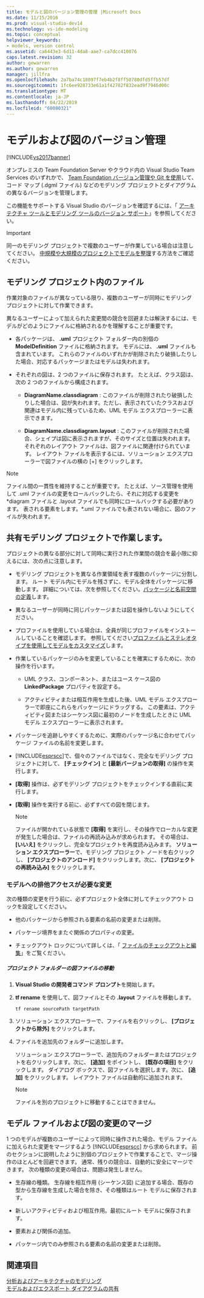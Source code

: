 ```yaml
---
title: モデルと図のバージョン管理の管理 |Microsoft Docs
ms.date: 11/15/2016
ms.prod: visual-studio-dev14
ms.technology: vs-ide-modeling
ms.topic: conceptual
helpviewer_keywords:
- models, version control
ms.assetid: ca6443e3-6d11-4da8-aae7-ca7dcc410076
caps.latest.revision: 32
author: gewarren
ms.author: gewarren
manager: jillfra
ms.openlocfilehash: 2a7ba74c18097f7eb4b2f8ff50780dfd5ffb57df
ms.sourcegitcommit: 1fc6ee928733e61a1f42782f832ead9f7946d00c
ms.translationtype: MT
ms.contentlocale: ja-JP
ms.lasthandoff: 04/22/2019
ms.locfileid: "60080321"
---
```

# <a name="manage-models-and-diagrams-under-version-control"></a>モデルおよび図のバージョン管理
[!INCLUDE[vs2017banner](../includes/vs2017banner.md)]

オンプレミスの Team Foundation Server やクラウド内の Visual Studio Team Services のいずれかで、 [Team Foundation バージョン管理や Git を使用](http://msdn.microsoft.com/library/33267cee-fe5f-4aa3-b2cd-6d22ceace314)して、コード マップ (.dgml ファイル) などのモデリング プロジェクトとダイアグラムの異なるバージョンを管理します。  
  
 この機能をサポートする Visual Studio のバージョンを確認するには、「 [アーキテクチャ ツールとモデリング ツールのバージョン サポート](../modeling/what-s-new-for-design-in-visual-studio.md#VersionSupport)」を参照してください。  
  
> [!IMPORTANT]
>  同一のモデリング プロジェクトで複数のユーザーが作業している場合は注意してください。 [中規模や大規模のプロジェクトでモデルを整理](../modeling/structure-your-modeling-solution.md)する方法をご確認ください。  
  
## <a name="ModelingProjects"></a> モデリング プロジェクト内のファイル  
 作業対象のファイルが異なっている限り、複数のユーザーが同時にモデリング プロジェクトに対して作業できます。  
  
 異なるユーザーによって加えられた変更間の競合を回避または解決するには、モデルがどのようにファイルに格納されるかを理解することが重要です。  
  
- 各パッケージは、 **.uml** プロジェクト フォルダー内の別個の **ModelDefinition** ファイルに格納されます。 モデルには、 **.uml** ファイルも含まれています。 これらのファイルのいずれかが削除されたり破損したりした場合、対応するパッケージまたはモデルは失われます。  
  
- それぞれの図は、2 つのファイルに保存されます。 たとえば、クラス図は、次の 2 つのファイルから構成されます。  
  
    - **DiagramName.classdiagram** : このファイルが削除されたり破損したりした場合は、図が失われます。ただし、表示されていたクラスおよび関連はモデル内に残っているため、UML モデル エクスプローラーに表示できます。  
  
    - **DiagramName.classdiagram.layout** : このファイルが削除された場合、シェイプは図に表示されますが、そのサイズと位置は失われます。 それぞれのレイアウト ファイルは、図ファイルに関連付けられています。 レイアウト ファイルを表示するには、ソリューション エクスプローラーで図ファイルの横の [+] をクリックします。  
  
> [!NOTE]
>  ファイル間の一貫性を維持することが重要です。 たとえば、ソース管理を使用して .uml ファイルの変更をロールバックしたら、それに対応する変更を *diagram ファイルと .layout ファイルでも同時にロールバックする必要があります。 表される要素をします。\*.uml ファイルでも表されない場合に、図のファイルが失われます。  
  
## <a name="Shared"></a> 共有モデリング プロジェクトで作業します。  
 プロジェクトの異なる部分に対して同時に実行された作業間の競合を最小限に抑えるには、次の点に注意します。  
  
- モデリング プロジェクトを異なる作業領域を表す複数のパッケージに分割します。 ルート モデル内にモデルを残さずに、モデル全体をパッケージに移動します。 詳細については、次を参照してください。[パッケージと名前空間の定義](../modeling/define-packages-and-namespaces.md)します。  
  
- 異なるユーザーが同時に同じパッケージまたは図を操作しないようにしてください。  
  
- プロファイルを使用している場合は、全員が同じプロファイルをインストールしていることを確認します。 参照してください[プロファイルとステレオタイプを使用してモデルをカスタマイズ](../modeling/customize-your-model-with-profiles-and-stereotypes.md)します。  
  
- 作業しているパッケージのみを変更していることを確実にするために、次の操作を行います。  
  
    - UML クラス、コンポーネント、またはユース ケース図の **LinkedPackage** プロパティを設定する。  
  
    - アクティビティまたは相互作用を生成した後、UML モデル エクスプローラーで即座にこれらをパッケージにドラッグする。 この要素は、アクティビティ図またはシーケンス図に最初のノードを生成したときに UML モデル エクスプローラーに表示されます。  
  
- パッケージを追跡しやすくするために、実際のパッケージ名に合わせてパッケージ ファイルの名前を変更します。  
  
- [!INCLUDE[esprscc](../includes/esprscc-md.md)]で、個々のファイルではなく、完全なモデリング プロジェクトに対して、 **[チェックイン]** と **[最新バージョンの取得]** の操作を実行します。  
  
- **[取得]** 操作は、必ずモデリング プロジェクトをチェックインする直前に実行します。  
  
- **[取得]** 操作を実行する前に、必ずすべての図を閉じます。  
  
    > [!NOTE]
    >  ファイルが開かれている状態で **[取得]** を実行し、その操作でローカルな変更が発生した場合は、ファイルの再読み込みが求められます。 その場合は、 **[いいえ]** をクリックし、完全なプロジェクトを再度読み込みます。 **ソリューション エクスプローラー**で、モデリング プロジェクト ノードを右クリックし、 **[プロジェクトのアンロード]** をクリックします。次に、 **[プロジェクトの再読み込み]** をクリックします。  
  
### <a name="Exclusive"></a> モデルへの排他アクセスが必要な変更  
 次の種類の変更を行う前に、必ずプロジェクト全体に対してチェックアウト ロックを設定してください。  
  
- 他のパッケージから参照される要素の名前の変更または削除。  
  
- パッケージ境界をまたぐ関係のプロパティの変更。  
  
- チェックアウト ロックについて詳しくは、「 [ファイルのチェックアウトと編集](http://msdn.microsoft.com/library/eb404d63-c448-4994-9416-3e6d50ec554a)」をご覧ください。  
  
##### <a name="to-move-a-diagram-file-in-or-out-of-a-project-folder"></a>プロジェクト フォルダーの図ファイルの移動  
  
1. **Visual Studio の開発者コマンド プロンプト**を開始します。  
  
2. **tf rename** を使用して、図ファイルとその **.layout** ファイルを移動します。  
  
     `tf rename sourcePath targetPath`  
  
3. ソリューション エクスプローラーで、ファイルを右クリックし、 **[プロジェクトから除外]** をクリックします。  
  
4. ファイルを追加先のフォルダーに追加します。  
  
     ソリューション エクスプローラーで、追加先のフォルダーまたはプロジェクトを右クリックします。次に、 **[追加]** をポイントし、 **[既存の項目]** をクリックします。 ダイアログ ボックスで、図ファイルを選択します。次に、 **[追加]** をクリックします。 レイアウト ファイルは自動的に追加されます。  
  
    > [!NOTE]
    >  ファイルを別のプロジェクトに移動することはできません。  
  
## <a name="Merging"></a> モデル ファイルおよび図の変更のマージ  
 1 つのモデルが複数のユーザーによって同時に操作された場合、モデル ファイルに加えられた変更をマージするよう [!INCLUDE[esprscc](../includes/esprscc-md.md)] から求められます。 前のセクションに説明したように別個のプロジェクトで作業することで、マージ操作のほとんどを回避できます。 通常、残りの競合は、自動的に安全にマージできます。 次の種類の変更の場合は、問題は発生しません。  
  
- 生存線の種類。 生存線を相互作用 (シーケンス図) に追加する場合、既存の型から生存線を生成した場合を除き、その種類はルート モデルに保存されます。  
  
- 新しいアクティビティおよび相互作用。最初にルート モデルに保存されます。  
  
- 要素および関係の追加。  
  
- パッケージ内でのみ参照される要素の名前の変更または削除。  
  
## <a name="see-also"></a>関連項目  
 [分析およびアーキテクチャのモデリング](../modeling/analyze-and-model-your-architecture.md)   
 [モデルおよびエクスポート ダイアグラムの共有](../modeling/share-models-and-exporting-diagrams.md)
